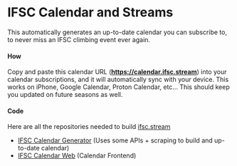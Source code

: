 # IFSC Calendar and Streams

This automatically generates an up-to-date calendar you can subscribe to, to never miss an IFSC climbing event ever again.

#### How
Copy and paste this calendar URL (**https://calendar.ifsc.stream**) into your calendar subscriptions, and it will
automatically sync with your device. This works on iPhone, Google Calendar, Proton Calendar, etc... This should keep
you updated on future seasons as well.

#### Code
Here are all the repositories needed to build [ifsc.stream](https://ifsc.stream/)

- [IFSC Calendar Generator](https://github.com/sportclimbing/ifsc-calendar) (Uses some APIs + scraping to build and up-to-date calendar)
- [IFSC Calendar Web](https://github.com/sportclimbing/web) (Calendar Frontend) 

